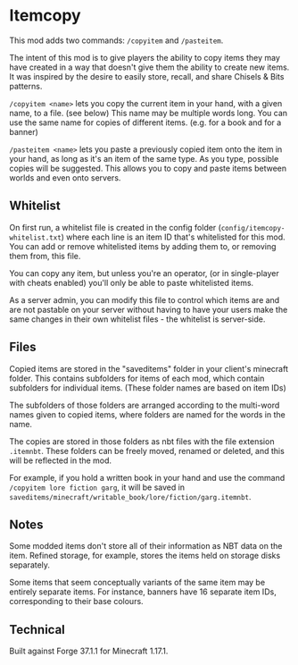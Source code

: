 # Itemcopy

This mod adds two commands: `/copyitem` and `/pasteitem`.

The intent of this mod is to give players the ability to copy items they may have created in a way that doesn't give them the ability to create new items. It was inspired by the desire to easily store, recall, and share Chisels & Bits patterns.

`/copyitem <name>` lets you copy the current item in your hand, with a given name, to a file. (see below) This name may be multiple words long. You can use the same name for copies of different items. (e.g. for a book and for a banner)

`/pasteitem <name>` lets you paste a previously copied item onto the item in your hand, as long as it's an item of the same type. As you type, possible copies will be suggested. This allows you to copy and paste items between worlds and even onto servers.

## Whitelist

On first run, a whitelist file is created in the config folder (`config/itemcopy-whitelist.txt`) where each line is an item ID that's whitelisted for this mod. You can add or remove whitelisted items by adding them to, or removing them from, this file.

You can copy any item, but unless you're an operator, (or in single-player with cheats enabled) you'll only be able to paste whitelisted items.

As a server admin, you can modify this file to control which items are and are not pastable on your server without having to have your users make the same changes in their own whitelist files - the whitelist is server-side.

## Files

Copied items are stored in the "saveditems" folder in your client's minecraft folder. This contains subfolders for items of each mod, which contain subfolders for individual items. (These folder names are based on item IDs)

The subfolders of those folders are arranged according to the multi-word names given to copied items, where folders are named for the words in the name.

The copies are stored in those folders as nbt files with the file extension `.itemnbt`. These folders can be freely moved, renamed or deleted, and this will be reflected in the mod.

For example, if you hold a written book in your hand and use the command `/copyitem lore fiction garg`, it will be saved in `saveditems/minecraft/writable_book/lore/fiction/garg.itemnbt`.

## Notes

Some modded items don't store all of their information as NBT data on the item. Refined storage, for example, stores the items held on storage disks separately.

Some items that seem conceptually variants of the same item may be entirely separate items. For instance, banners have 16 separate item IDs, corresponding to their base colours.

## Technical

Built against Forge 37.1.1 for Minecraft 1.17.1.

